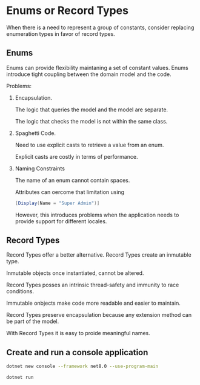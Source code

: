 # Enums or Record Types

When there is a need to represent a group of constants, consider replacing enumeration types in favor of record types.

## Enums

Enums can provide flexibility maintaning a set of constant values.
Enums introduce tight coupling between the domain model and the code.

Problems:
1. Encapsulation.
   
   The logic that queries the model and the model are separate.

   The logic that checks the model is not within the same class.

2. Spaghetti Code.
   
    Need to use explicit casts to retrieve a value from an enum.

    Explicit casts are costly in terms of performance.

3. Naming Constraints
   
   The name of an enum cannot contain spaces.

   Attributes can oercome that limitation using
   ```c#
   [Display(Name = "Super Admin")]
   ```
   However, this introduces problems when the application needs to provide support for different locales.

## Record Types

Record Types offer a better alternative.
Record Types create an inmutable type.

Inmutable objects once instantiated, cannot be altered.

Record Types posses an intrinsic thread-safety and immunity to race conditions.

Immutable onbjects make code more readable and easier to maintain.

Record Types preserve encapsulation because any extension method can be part of the model.

With Record Types it is easy to proide meaningful names.

## Create and run a console application

```sh
dotnet new console --framework net8.0 --use-program-main

dotnet run
```